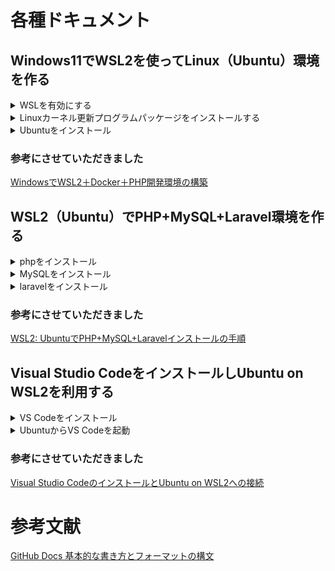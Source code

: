 # 各種ドキュメント

## Windows11でWSL2を使ってLinux（Ubuntu）環境を作る
<details>
  <summary>WSLを有効にする</summary>

  ### WSLを有効にする
  
  1. 「スタートボタン」をクリックします。
  2. 検索窓に「コントロール」または「control」と入力します。
  3. 検索結果に表示された「コントロールパネル」を選択します。
  4. 「プログラム」を選択します。
  5. 「Windowsの機能の有効化または無効化」を選択し下記を有効にします。
      - Linux用Windowsサブシステム
      - Windowsハイパーバイザープラットフォーム
      - 仮想マシンプラットフォーム
     <img src="/img/Enabling_or_Disabling_in_Windows.png">
    
  6. インストール完了後「今すぐ再起動」を選択します。
</details>

<details>
  <summary>Linuxカーネル更新プログラムパッケージをインストールする</summary>
  
  ### Linuxカーネル更新プログラムパッケージをインストールする
  
  1. 最新のパッケージをダウンロードします。
     
     https://wslstorestorage.blob.core.windows.net/wslblob/wsl_update_x64.msi
  2. 更新プログラムを実行します。
  3. 管理者権限のアクセスを求めるメッセージが表示されたら、「はい」を選択してインストールを実行します。

</details>

<details>
  <summary>Ubuntuをインストール</summary>
  
  ### Ubuntuをインストール
  
  1. Microsoft Storeで「Ubuntu」を検索します。
  2. 最新バージョンの「Ubuntu 24.04 LTS」などをインストールします。
  > バージョンの記載がない「Ubuntu」は、LTSがリリースされる度に自動でアップデートされていくようなので、環境に影響がでる可能性があります。
  3. Ubuntuを起動し、セットアップを完了します。
  > ユーザー名/パスワードに任意の値を設定します。
  4. Windows PowerSellで以下を実行します。
  ``` 
  wsl -l -v

      NAME              STATE           VERSION
    * docker-desktop    Running         2
      Ubuntu-24.04      Running         2
  ```
  5. Windows PowerShellで以下を実行し、DNSサーバーのIPアドレスを確認します。
  ```
  ipconfig /all

    DNS サーバー. . . . . . . . . . . . .: ***.***.***.***
  ```
  6. Ubuntuのコマンドでresolv.confをDNSサーバーのIPアドレスに書き換えます。
  ```
  vi /etc/resolv.conf

    ---------------------------
    nameserver ***.***.***.***
    ---------------------------
  ```
  7. WSL2の設定は完了です。
</details>

### 参考にさせていただきました
[WindowsでWSL2＋Docker＋PHP開発環境の構築](https://zenn.dev/babyjob/articles/38955cb1956e72)


## WSL2（Ubuntu）でPHP+MySQL+Laravel環境を作る

<details>
  <summary>phpをインストール</summary>
  
  ### phpをインストール
  
  1. Ubuntuのコマンドを開きます。
  2. インストール可能なパッケージを更新します。
  ```
  sudo apt-get update
  ```
  3. phpをインストールします。
  ```
  sudo apt install -y php
  ```
  4. phpを確認します。
  ```
  php -v
  
    // 最新バージョン
    PHP 8.3.6 (cli) (built: Jun 13 2024 15:23:20) (NTS)
    Copyright (c) The PHP Group
    Zend Engine v4.3.6, Copyright (c) Zend Technologies
      with Zend OPcache v8.3.6, Copyright (c), by Zend Technologies
  ```
  
  5. phpの拡張機能をインストールします。
  ```
  sudo apt install php8.3-bcmath php8.3-mbstring php8.3-xml php8.3-zip php8.3-mysql
  ```
  
  6. 拡張機能を確認します。
  ```
  php -m

      ...
  　　[PHP Modules]
  　　bcmath
  　　mbstring
      mysqlnd
  　　xml
  　　zip
      ...

  ```
  
  7. Composerをインストールします。
  > [Command-line installation](https://getcomposer.org/download/)よりダウンロード用ページ記載のコマンドを実行
  ```
  // インストール
  php -r "copy('https://getcomposer.org/installer', 'composer-setup.php');"
  php -r "if (hash_file('sha384', 'composer-setup.php') === 'dac665fdc30fdd8ec78b38b9800061b4150413ff2e3b6f88543c636f7cd84f6db9189d43a81e5503cda447da73c7e5b6') { echo 'Installer verified'; } else { echo 'Installer corrupt'; unlink('composer-setup.php'); } echo PHP_EOL;"
  php composer-setup.php
  php -r "unlink('composer-setup.php');"
  ```
  
  8. Composerを移動します。
  ```
  sudo mv  composer.phar /usr/local/bin/composer
  ```
  
  9. Composerを確認します。
  ```
  composer -V
  
    Composer version 2.7.7 2024-06-10 22:11:12
    PHP version 8.3.6 (/usr/bin/php8.3)
    Run the "diagnose" command to get more detailed diagnostics output.
  ```

</details>

<details>
  <summary>MySQLをインストール</summary>
  
  ### MySQLをインストール
  
  1. MySQLをインストールします。
  ```
  sudo apt install -y mysql-server
  ```
  
  2. MySQLのステータス確認します。
  ```
  sudo service mysql status
  
    ● mysql.service - MySQL Community Server
       Loaded: loaded (/usr/lib/systemd/system/mysql.service; enabled; preset: enabled)
       Active: active (running) since Mon 2024-08-12 13:08:59 JST; 15s ago
      Process: 14819 ExecStartPre=/usr/share/mysql/mysql-systemd-start pre (code=exited, status=0/SUCCESS)
     Main PID: 14827 (mysqld)
       Status: "Server is operational"
        Tasks: 38 (limit: 9425)
       Memory: 370.7M ()
       CGroup: /system.slice/mysql.service
               └─14827 /usr/sbin/mysqld
  ```
  
  3. MySQLを起動します。
  ```
  sudo service mysql start
  ```
  
  4. 初期設定をします。
  - rootユーザーのパスワード設定>
  - 匿名ユーザーの削除
  - 外部（ローカルホスト以外）からアクセス可能なrootユーザーの削除
  - testデータベースの削除
  - 「test_」から始まるデータベースへの接続権限の削除
  - 特権テーブルのリロード（更新内容の反映）

  ```
  sudo mysql_secure_installation
  ```

    
  5. ルートでログインします。
  ```
  sudo mysql -u root -p
  ```
  
  7. ログイン状態で文字コードの確認 (utf8mb4)をします。
  ```
  mysql> show variables like '%char%';
  ```
  
  8. ログイン状態でlaravelから接続するデータベースを作成します。
  ```
  mysql> create database laravel;
  mysql> show databases;
  ```
  
  9. ログイン状態でmysql_native_password へ認証方式を設定します。
  ```
  ALTER USER 'root'@'localhost' IDENTIFIED WITH mysql_native_password BY '********';
  ```
  
  10. ログイン状態で設定を確認します。
  ```
  mysql> SELECT user, host, plugin FROM mysql.user;
  ```
  
  11. ログイン状態でポート番号の確認 (3306)をします。
  ```
  mysql> show variables like 'port';
  ```
  
  
  12. ログアウト（MySQL）します。
  ```
  mysql> \q
  Bye
  ```
</details>

<details>
  <summary>laravelをインストール</summary>
  
  ### laravelをインストール
  
  1. laravelをインストールします。
  ```
  // Laravel プロジェクトの作成 {example-app} = フォルダ名
  composer create-project laravel/laravel example-app
  ```
  
  2. デバックツールをインストールします。
  ```
  composer require barryvdh/laravel-debugbar
  ```
  
  3. 「.env」を設定します。
  ```
  // プロジェクトへ移動
  cd example-app
  
  // Laravelの.envを設定
  vi .env
  
    DB_CONNECTION=mysql
    DB_HOST=127.0.0.1
    DB_PORT=3306
    DB_DATABASE=laravel
    DB_USERNAME=root
    DB_PASSWORD=*******
  ```
  
  4. Laravel用のテーブルを作成します。
  ```
  php artisan migrate
  ```
  
  5. Laravelのローカル開発サーバーを起動します。
  ```
  php artisan serve &
  ```

</details>

### 参考にさせていただきました
[WSL2: UbuntuでPHP+MySQL+Laravelインストールの手順](https://qiita.com/yoshi_yast/items/dcaffa47758a5aa4953b)

## Visual Studio CodeをインストールしUbuntu on WSL2を利用する

<details>
  <summary>VS Codeをインストール</summary>
  
  ### VS Codeをインストール
  
  1. [VS Codeダウンロードページ](https://code.visualstudio.com/download)にアクセスし、インストーラーをダウンロードします。
  
  2. ダウンロードしたインストーラーを実行します。

  「PATHへの追加(再起動後に使用可能)」にチェックが入っている状態で「次へ」をクリックします。
      <img src="/img/VScodeInstall.png">
    
  3. VS Codeのインストールが完了し、Windowsを再起動します。

</details>

<details>
  <summary>UbuntuからVS Codeを起動</summary>
  
  ### UbuntuからVS Codeを起動
    
  1. UbuntuからVS Codeを起動します。
    Ubuntu上で下記コマンドを実行することでUbuntuと接続した状態で、VS Codeが起動できます。
  
  ```
  // VS Codeを開きたいディレクトリに移動
  cd example-app
  
  // VS Codeを起動
  code .
  
    // 初回の実行時は、VS Code Server for Linux がInstallされます。
    Installing VS Code Server for Linux x64 (eaa41d57266683296de7d118f574d0c2652e1fc4)
    Downloading: 100%
    Unpacking: 100%
    ...
  ```

</details>

### 参考にさせていただきました
[Visual Studio CodeのインストールとUbuntu on WSL2への接続](https://qiita.com/hiropon1839/items/0f48d85733ad0c85b3b1)

# 参考文献
[GitHub Docs 基本的な書き方とフォーマットの構文](https://docs.github.com/ja/get-started/writing-on-github/getting-started-with-writing-and-formatting-on-github/basic-writing-and-formatting-syntax)
